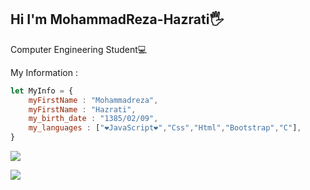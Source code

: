 ## Hi I'm MohammadReza-Hazrati🖐
Computer Engineering Student💻

My Information : 
```JavaScript
let MyInfo = {
    myFirstName : "Mohammadreza",
    myFirstName : "Hazrati",
    my_birth_date : "1385/02/09",
    my_languages : ["❤JavaScript❤","Css","Html","Bootstrap","C"],
}
```
![](https://img.shields.io/github/commit-activity/m/SIR-MRH2006/std-grade-system-c)


![](https://github-readme-stats.vercel.app/api?username=SIR-MRH2006&show_icons=true&theme=radical)
